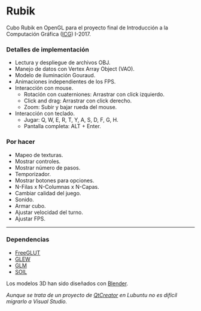 # Rubik

Cubo Rubik en OpenGL para el proyecto final de Introducción a la Computación Gráfica ([ICG](http://ccg.ciens.ucv.ve/categoria/materias/introduccion-a-la-computacion-grafica/)) I-2017.


### Detalles de implementación

* Lectura y despliegue de archivos OBJ.
* Manejo de datos con Vertex Array Object (VAO).
* Modelo de iluminación Gouraud.
* Animaciones independientes de los FPS.
* Interacción con mouse.
  * Rotación con cuaterniones: Arrastrar con click izquierdo.
  * Click and drag: Arrastrar con click derecho.
  * Zoom: Subir y bajar rueda del mouse.
* Interacción con teclado.
  * Jugar: Q, W, E, R, T, Y, A, S, D, F, G, H.
  * Pantalla completa: ALT + Enter.


### Por hacer

 * Mapeo de texturas.
 * Mostrar controles.
 * Mostrar número de pasos.
 * Temporizador.
 * Mostrar botones para opciones.
 * N-Filas x N-Columnas x N-Capas.
 * Cambiar calidad del juego.
 * Sonido.
 * Armar cubo.
 * Ajustar velocidad del turno.
 * Ajustar FPS.



---

### Dependencias

* [FreeGLUT](http://freeglut.sourceforge.net/)
* [GLEW](http://glew.sourceforge.net/)
* [GLM](https://glm.g-truc.net/)
* [SOIL](http://www.lonesock.net/soil.html)

Los modelos 3D han sido diseñados con [Blender](https://www.blender.org/).

_Aunque se trata de un proyecto de [QtCreator](https://www.qt.io/) en Lubuntu no es difícil migrarlo a Visual Studio._
